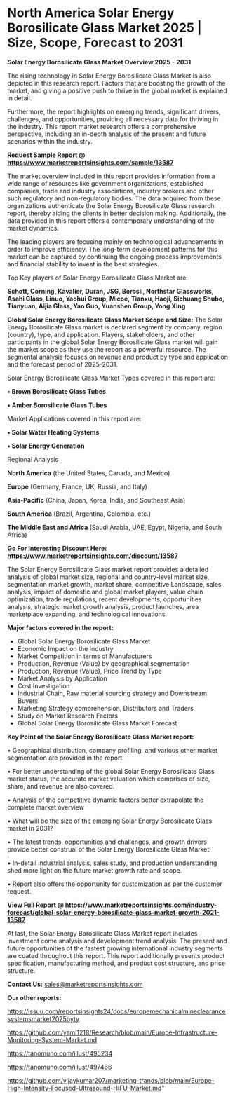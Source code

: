 # North America Solar Energy Borosilicate Glass Market 2025 | Size, Scope, Forecast to 2031

<Strong> Solar Energy Borosilicate Glass Market Overview 2025 - 2031</strong>

The rising technology in Solar Energy Borosilicate Glass Market is also depicted in this research report. Factors that are boosting the growth of the market, and giving a positive push to thrive in the global market is explained in detail.

Furthermore, the report highlights on emerging trends, significant drivers, challenges, and opportunities, providing all necessary data for thriving in the industry. This report market research offers a comprehensive perspective, including an in-depth analysis of the present and future scenarios within the industry.

<strong>Request Sample Report @ <a href=https://www.marketreportsinsights.com/sample/13587>https://www.marketreportsinsights.com/sample/13587</a></strong>

The market overview included in this report provides information from a wide range of resources like government organizations, established companies, trade and industry associations, industry brokers and other such regulatory and non-regulatory bodies. The data acquired from these organizations authenticate the Solar Energy Borosilicate Glass research report, thereby aiding the clients in better decision making. Additionally, the data provided in this report offers a contemporary understanding of the market dynamics.

The leading players are focusing mainly on technological advancements in order to improve efficiency. The long-term development patterns for this market can be captured by continuing the ongoing process improvements and financial stability to invest in the best strategies.

Top Key players of Solar Energy Borosilicate Glass Market are:

<strong>Schott, Corning, Kavalier, Duran, JSG, Borosil, Northstar Glassworks, Asahi Glass, Linuo, Yaohui Group, Micoe, Tianxu, Haoji, Sichuang Shubo, Tianyuan, Aijia Glass, Yao Guo, Yuanshen Group, Yong Xing</strong>

<strong><b>Global Solar Energy Borosilicate Glass Market Scope and Size:</b></strong>
The Solar Energy Borosilicate Glass market is declared segment by company, region (country), type, and application. Players, stakeholders, and other participants in the global Solar Energy Borosilicate Glass market will gain the market scope as they use the report as a powerful resource. The segmental analysis focuses on revenue and product by type and application and the forecast period of 2025-2031.

Solar Energy Borosilicate Glass Market Types covered in this report are:

<strong>• Brown Borosilicate Glass Tubes

• Amber Borosilicate Glass Tubes</strong>

Market Applications covered in this report are:

<strong>• Solar Water Heating Systems

• Solar Energy Generation</strong> 

Regional Analysis

<strong>North America</strong> (the United States, Canada, and Mexico)

<strong>Europe</strong> (Germany, France, UK, Russia, and Italy)

<strong>Asia-Pacific</strong> (China, Japan, Korea, India, and Southeast Asia)

<strong>South America</strong> (Brazil, Argentina, Colombia, etc.)

<strong>The Middle East and Africa</strong> (Saudi Arabia, UAE, Egypt, Nigeria, and South Africa)

<strong>Go For Interesting Discount Here: <a href=https://www.marketreportsinsights.com/discount/13587>https://www.marketreportsinsights.com/discount/13587</a></strong>

The Solar Energy Borosilicate Glass market report provides a detailed analysis of global market size, regional and country-level market size, segmentation market growth, market share, competitive Landscape, sales analysis, impact of domestic and global market players, value chain optimization, trade regulations, recent developments, opportunities analysis, strategic market growth analysis, product launches, area marketplace expanding, and technological innovations.

<strong><b>Major factors covered in the report:</b></strong>
<ul>
  <li>Global Solar Energy Borosilicate Glass Market </li>
  <li>Economic Impact on the Industry</li>
  <li>Market Competition in terms of Manufacturers</li>
  <li>Production, Revenue (Value) by geographical segmentation</li>
  <li>Production, Revenue (Value), Price Trend by Type</li>
  <li>Market Analysis by Application</li>
  <li>Cost Investigation</li>
  <li>Industrial Chain, Raw material sourcing strategy and Downstream Buyers</li>
  <li>Marketing Strategy comprehension, Distributors and Traders</li>
  <li>Study on Market Research Factors</li>
  <li>Global Solar Energy Borosilicate Glass Market Forecast</li>
</ul>

<strong><b>Key Point of the Solar Energy Borosilicate Glass Market report:</b></strong>

• Geographical distribution, company profiling, and various other market segmentation are provided in the report.

• For better understanding of the global Solar Energy Borosilicate Glass market status, the accurate market valuation which comprises of size, share, and revenue are also covered.

• Analysis of the competitive dynamic factors better extrapolate the complete market overview

• What will be the size of the emerging Solar Energy Borosilicate Glass market in 2031?

• The latest trends, opportunities and challenges, and growth drivers provide better construal of the Solar Energy Borosilicate Glass Market.

• In-detail industrial analysis, sales study, and production understanding shed more light on the future market growth rate and scope.

• Report also offers the opportunity for customization as per the customer request.

<strong><b>View Full Report @ <a href=https://www.marketreportsinsights.com/industry-forecast/global-solar-energy-borosilicate-glass-market-growth-2021-13587>https://www.marketreportsinsights.com/industry-forecast/global-solar-energy-borosilicate-glass-market-growth-2021-13587</a></b></strong>


At last, the Solar Energy Borosilicate Glass Market report includes investment come analysis and development trend analysis. The present and future opportunities of the fastest growing international industry segments are coated throughout this report. This report additionally presents product specification, manufacturing method, and product cost structure, and price structure.

<strong>Contact Us:</strong>
sales@marketreportsinsights.com

<strong>Our other reports:</strong>

<a href=https://issuu.com/reportsinsights24/docs/europemechanicalmineclearancesystemsmarket2025byty>https://issuu.com/reportsinsights24/docs/europemechanicalmineclearancesystemsmarket2025byty</a>

<a href=https://github.com/yami1218/Research/blob/main/Europe-Infrastructure-Monitoring-System-Market.md>https://github.com/yami1218/Research/blob/main/Europe-Infrastructure-Monitoring-System-Market.md</a>

<a href=https://tanomuno.com/illust/495234>https://tanomuno.com/illust/495234</a>

<a href=https://tanomuno.com/illust/497466>https://tanomuno.com/illust/497466</a>

<a href=https://github.com/vijaykumar207/marketing-trands/blob/main/Europe-High-Intensity-Focused-Ultrasound-HIFU-Market.md>https://github.com/vijaykumar207/marketing-trands/blob/main/Europe-High-Intensity-Focused-Ultrasound-HIFU-Market.md</a>"
